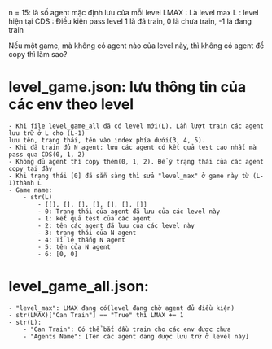 n = 15: là số agent mặc định lưu của mỗi level
LMAX   : Là level max
L      : level hiện tại
CDS    : Điều kiện pass level
1 là đã train, 0 là chưa train, -1 là đang train

Nếu một game, mà không có agent nào của level này, thì không có agent để copy thì làm sao?
# level_game.json:  lưu thông tin của các env theo level
    - Khi file level_game_all đã có level mới(L). Lần lượt train các agent lưu trữ ở L cho (L-1)
    lưu tên, trạng thái, tên vào index phía dưới(3, 4, 5). 
    - Khi đã train đủ N agent: lưu các agent có kết quả test cao nhất mà pass qua CDS(0, 1, 2)
    - Không đủ agent thì copy thêm(0, 1, 2). Để ý trạng thái của các agent copy tại đây
    - Khi trạng thái [0] đã sẵn sàng thì sửa "level_max" ở game này từ (L-1)thành L
    - Game name:
        - str(L)
            - [[], [], [], [], [], [], []]
            - 0: Trạng thái của agent đã lưu của các level này
            - 1: kết quả test của các agent
            - 2: tên các agent đã lưu của các level này
            - 3: trạng thái của N agent
            - 4: Tỉ lệ thắng N agent
            - 5: tên của N agent
            - 6: [0, 0]
        
# level_game_all.json: 
    - "level_max": LMAX đang có(level đang chờ agent đủ điều kiện)
    - str(LMAX)["Can Train"] == "True" thì LMAX += 1
    - str(L):
        - "Can Train": Có thể bắt đầu train cho các env được chưa
        - "Agents Name": [Tên các agent đang được lưu trữ ở level này]
